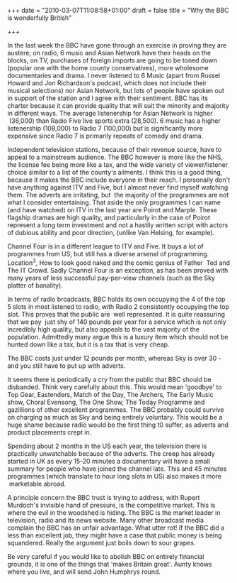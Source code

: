 +++
date = "2010-03-07T11:08:58+01:00"
draft = false
title = "Why the BBC is wonderfully British"

+++

<p>In the last week the BBC have gone through an exercise in proving they are austere; on radio, 6 music and Asian Network have their heads on the blocks, on TV, purchases of foreign imports are going to be toned down (popular one with the home county conservatives), more wholesome documentaries and drama. I never listened to 6 Music (apart from Russel Howard and Jon Richardson's podcast, which does not include their musical selections) nor Asian Network, but lots of people have spoken out in support of the station and I agree with their sentiment. BBC has its charter because it can provide quality that will suit the minority and majority in different ways. The average listenership for Asian Network is higher &#160;(36,000) than Radio Five live sports extra (28,500). 6 music has a higher listenership (108,000) to Radio 7 (100,000) but is significantly more expensive since Radio 7 is primarily repeats of comedy and drama.<!--more--></p>

<p>Independent television stations, because of their revenue source, have to appeal to a mainstream audience. The BBC however is more like the NHS, the license fee being more like a tax, and the wide variety of viewer/listener choice similar to a list of the county's ailments. I think this is a good thing, because it makes the BBC include everyone in their reach. I personally don't have anything against ITV and Five, but I almost never find myself watching them. The adverts are irritating, but&#160; the majority of the programmes are not what I consider entertaining. That aside the only programmes I can name (and have watched) on ITV in the last year are Poirot and Marple. These flagship dramas are high quality, and particularly in the case of Poirot represent a long term investment and not a hastily written script with actors of dubious ability and poor direction, (unlike Van Helsing, for example).</p>

<p>Channel Four is in a different league to ITV and Five. It buys a lot of programmes from US, but still has a diverse arsenal of programming. Location<sup>3</sup>, How to look good naked and the comic genius of Father &#160;Ted and The IT Crowd. Sadly Channel Four is an exception, as has been proved with many years of less successful pay-per-view channels (such as the Sky platter of banality).</p>

<p>In terms of radio broadcasts, BBC holds its own occupying the 4 of the top 5 slots in most listened to radio, with Radio 2 consistently occupying the top slot. This proves that the public are &#160;well represented. It is quite reassuring that we pay &#160;just shy of 140 pounds per year for a service which is not only incredibly high quality, but also appeals to the vast majority of the population. Admittedly many argue this is a luxury item which should not be hunted down like a tax, but it is a tax that is very cheap.</p>

<p>The BBC costs just under 12 pounds per month, whereas Sky is over 30 - and you still have to put up with adverts.</p>

<p>It seems there is periodically a cry from the public that BBC should be disbanded. Think very carefully about this. This would mean 'goodbye' to Top Gear, Eastenders, Match of the Day, The Archers, The Early Music show, Choral Evensong, The One Show, The Today Programme and gazillions of other excellent programmes. The BBC probably could survive on charging as much as Sky and being entirely voluntary. This would be a huge shame because radio would be the first thing t0 suffer, as adverts and product placements crept in.</p>

<p>Spending about 2 months in the US each year, the television there is practically unwatchable because of the adverts. The creep has already started in UK as every 15-20 minutes a documentary will have a small summary for people who have joined the channel late. This and 45 minutes programmes (which translate to hour long slots in US) also makes it more &#160;marketable abroad.</p>

<p>A principle concern the BBC trust is trying to address, with Rupert Murdoch's invisible hand of pressure, is the competitive market. This is where the evil in the woodshed is hiding. The BBC is the market leader in television, radio and its news website. Many other broadcast media complain the BBC has an unfair advantage. What utter rot! If the BBC did a less than excellent job, they might have a case that public money is being squandered. Really the argument just boils down to sour grapes.</p>

<p>Be very careful if you would like to abolish BBC on entirely financial grounds, it is one of the things that 'makes Britain great'. Aunty knows where you live, and will send John Humphrys round.</p>